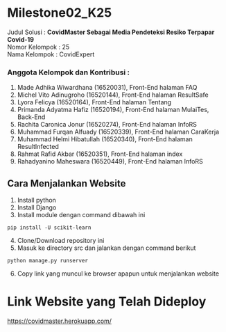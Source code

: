 # Milestone02_K25

Judul Solusi    : **CovidMaster Sebagai Media Pendeteksi Resiko Terpapar Covid-19** <br>
Nomor Kelompok  : 25 <br>
Nama Kelompok   : CovidExpert

### Anggota Kelompok dan Kontribusi :
1. Made Adhika Wiwardhana (16520031), Front-End halaman FAQ
2. Michel Vito Adinugroho (16520144), Front-End halaman ResultSafe
3. Lyora Felicya (16520164), Front-End halaman Tentang
4. Primanda Adyatma Hafiz (16520194), Front-End halaman MulaiTes, Back-End
5. Rachita Caronica Jonur (16520274), Front-End halaman InfoRS
6. Muhammad Furqan Alfuady (16520339), Front-End halaman CaraKerja
7. Muhammad Helmi Hibatullah (16520340), Front-End halaman ResultInfected
8. Rahmat Rafid Akbar (16520351), Front-End halaman index
9. Rahadyanino Maheswara (16520449), Front-End halaman InfoRS

## Cara Menjalankan Website
1. Install python
2. Install Django
3. Install module dengan command dibawah ini
```
pip install -U scikit-learn
```
4. Clone/Download repository ini
5. Masuk ke directory src dan jalankan dengan command berikut
```
python manage.py runserver
```
6. Copy link yang muncul ke browser apapun untuk menjalankan website

# Link Website yang Telah Dideploy
https://covidmaster.herokuapp.com/
